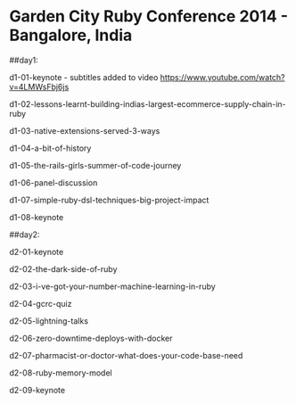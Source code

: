 # Garden City Ruby Conference 2014 - Bangalore, India

##day1:

  d1-01-keynote - subtitles added to video
  https://www.youtube.com/watch?v=4LMWsFbj6js

  d1-02-lessons-learnt-building-indias-largest-ecommerce-supply-chain-in-ruby

  d1-03-native-extensions-served-3-ways

  d1-04-a-bit-of-history

  d1-05-the-rails-girls-summer-of-code-journey

  d1-06-panel-discussion

  d1-07-simple-ruby-dsl-techniques-big-project-impact

  d1-08-keynote

##day2:

  d2-01-keynote

  d2-02-the-dark-side-of-ruby

  d2-03-i-ve-got-your-number-machine-learning-in-ruby

  d2-04-gcrc-quiz

  d2-05-lightning-talks

  d2-06-zero-downtime-deploys-with-docker

  d2-07-pharmacist-or-doctor-what-does-your-code-base-need

  d2-08-ruby-memory-model

  d2-09-keynote


